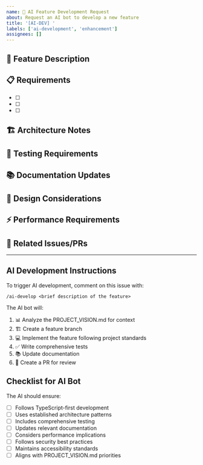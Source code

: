 ```yaml
---
name: 🤖 AI Feature Development Request
about: Request an AI bot to develop a new feature
title: '[AI-DEV] '
labels: ['ai-development', 'enhancement']
assignees: []
---
```


## 🎯 Feature Description

<!-- Describe the feature you want the AI to develop -->

## 📋 Requirements

<!-- List specific requirements and acceptance criteria -->

- [ ]
- [ ]
- [ ]

## 🏗️ Architecture Notes

<!-- Any specific architectural considerations -->

## 🧪 Testing Requirements

<!-- What tests should be included -->

## 📚 Documentation Updates

<!-- What documentation needs to be updated -->

## 🎨 Design Considerations

<!-- UI/UX requirements if applicable -->

## ⚡ Performance Requirements

<!-- Any performance constraints or targets -->

## 🔗 Related Issues/PRs

<!-- Link to related issues or PRs -->

---

## AI Development Instructions

To trigger AI development, comment on this issue with:

```
/ai-develop <brief description of the feature>
```

The AI bot will:

1. 📊 Analyze the PROJECT_VISION.md for context
2. 🏗️ Create a feature branch
3. 💻 Implement the feature following project standards
4. ✅ Write comprehensive tests
5. 📚 Update documentation
6. 🔄 Create a PR for review

## Checklist for AI Bot

The AI should ensure:

- [ ] Follows TypeScript-first development
- [ ] Uses established architecture patterns
- [ ] Includes comprehensive testing
- [ ] Updates relevant documentation
- [ ] Considers performance implications
- [ ] Follows security best practices
- [ ] Maintains accessibility standards
- [ ] Aligns with PROJECT_VISION.md priorities
